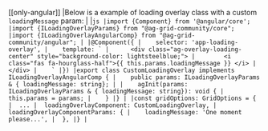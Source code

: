 [[only-angular]]
|Below is a example of loading overlay class with a custom `loadingMessage` param:
|
|```js
|import {Component} from '@angular/core';
|import {ILoadingOverlayParams} from "@ag-grid-community/core";
|import {ILoadingOverlayAngularComp} from "@ag-grid-community/angular";
|
|@Component({
|    selector: 'app-loading-overlay',
|    template: `
|      <div class="ag-overlay-loading-center" style="background-color: lightsteelblue;">
|        <i class="fas fa-hourglass-half">{{ this.params.loadingMessage }} </i>
|      </div>
|    `
|})
|export class CustomLoadingOverlay implements ILoadingOverlayAngularComp {
|    public params: ILoadingOverlayParams & { loadingMessage: string};
|
|    agInit(params: ILoadingOverlayParams & { loadingMessage: string}): void {
|        this.params = params;
|    }
|}
|
|const gridOptions: GridOptions = {
|  ...
|  loadingOverlayComponent: CustomLoadingOverlay,
|  loadingOverlayComponentParams: {
|    loadingMessage: 'One moment please...',
|  },
|}
|```
